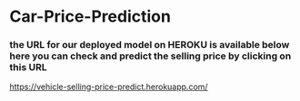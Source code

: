 # Car-Price-Prediction
### the URL for our deployed model on HEROKU is available below here you can check and predict the selling price by clicking on this URL
https://vehicle-selling-price-predict.herokuapp.com/
